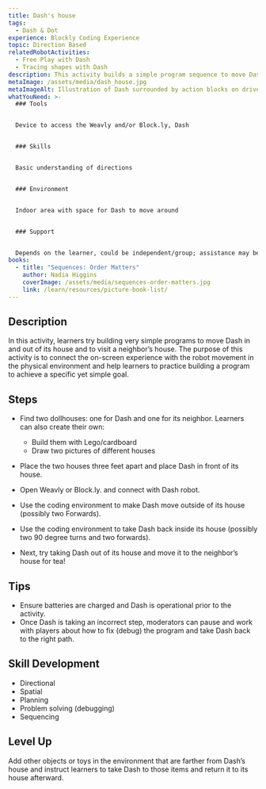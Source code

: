 ```yaml
---
title: Dash's house
tags:
  - Dash & Dot
experience: Blockly Coding Experience
topic: Direction Based
relatedRobotActivities:
  - Free Play with Dash
  - Tracing shapes with Dash
description: This activity builds a simple program sequence to move Dash.
metaImage: /assets/media/dash_house.jpg
metaImageAlt: Illustration of Dash surrounded by action blocks on driveway to a house
whatYouNeed: >-
  ### Tools


  Device to access the Weavly and/or Block.ly, Dash


  ### Skills


  Basic understanding of directions


  ### Environment


  Indoor area with space for Dash to move around


  ### Support


  Depends on the learner, could be independent/group; assistance may be required to guide or facilitate
books:
  - title: "Sequences: Order Matters"
    author: Nadia Higgins
    coverImage: /assets/media/sequences-order-matters.jpg
    link: /learn/resources/picture-book-list/
---
```

## Description

In this activity, learners try building very simple programs to move Dash in and out of its house and to visit a neighbor’s house. The purpose of this activity is to connect the on-screen experience with the robot movement in the physical environment and help learners to practice building a program to achieve a specific yet simple goal.

## Steps

* Find two dollhouses: one for Dash and one for its neighbor. Learners can also create their own:

  * Build them with Lego/cardboard 
  * Draw two pictures of different houses
* Place the two houses three feet apart and place Dash in front of its house.
* Open Weavly or Block.ly. and connect with Dash robot.
* Use the coding environment to make Dash move outside of its house (possibly two Forwards).
* Use the coding environment to take Dash back inside its house (possibly two 90 degree turns and two forwards).
* Next, try taking Dash out of its house and move it to the neighbor’s house for tea!

## Tips

* Ensure batteries are charged and Dash is operational prior to the activity.
* Once Dash is taking an incorrect step, moderators can pause and work with players about how to fix (debug) the program and take Dash back to the right path.

## Skill Development

* Directional
* Spatial
* Planning
* Problem solving (debugging)
* Sequencing

## Level Up

Add other objects or toys in the environment that are farther from Dash’s house and instruct learners to take Dash to those items and return it to its house afterward.